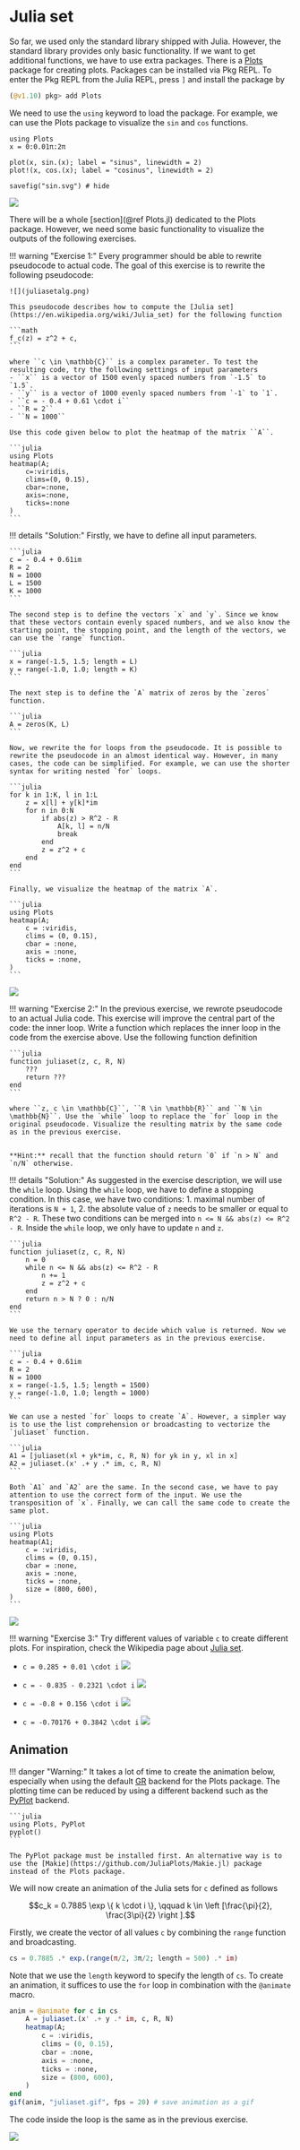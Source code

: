 # Julia set

So far, we used only the standard library shipped with Julia. However, the standard library provides only basic functionality. If we want to get additional functions, we have to use extra packages. There is a [Plots](https://github.com/JuliaPlots/Plots.jl) package for creating plots. Packages can be installed via Pkg REPL. To enter the Pkg REPL from the Julia REPL, press `]` and install the package by

```julia
(@v1.10) pkg> add Plots
```

We need to use the `using` keyword to load the package. For example, we can use the Plots package to visualize the `sin` and `cos` functions.

```@example plots
using Plots
x = 0:0.01π:2π

plot(x, sin.(x); label = "sinus", linewidth = 2)
plot!(x, cos.(x); label = "cosinus", linewidth = 2)

savefig("sin.svg") # hide
```

![](sin.svg)

There will be a whole [section](@ref Plots.jl) dedicated to the Plots package. However, we need some basic functionality to visualize the outputs of the following exercises.

!!! warning "Exercise 1:"
    Every programmer should be able to rewrite pseudocode to actual code. The goal of this exercise is to rewrite the following pseudocode:

    ![](juliasetalg.png)

    This pseudocode describes how to compute the [Julia set](https://en.wikipedia.org/wiki/Julia_set) for the following function

    ```math
    f_c(z) = z^2 + c,
    ```

    where ``c \in \mathbb{C}`` is a complex parameter. To test the resulting code, try the following settings of input parameters
    - ``x`` is a vector of 1500 evenly spaced numbers from `-1.5` to `1.5`.
    - ``y`` is a vector of 1000 evenly spaced numbers from `-1` to `1`.
    - ``c = - 0.4 + 0.61 \cdot i``
    - ``R = 2``
    - ``N = 1000``

    Use this code given below to plot the heatmap of the matrix ``A``.

    ```julia
    using Plots
    heatmap(A;
        c=:viridis,
        clims=(0, 0.15),
        cbar=:none,
        axis=:none,
        ticks=:none
    )
    ```

!!! details "Solution:"
    Firstly, we have to define all input parameters.

    ```julia
    c = - 0.4 + 0.61im
    R = 2
    N = 1000
    L = 1500
    K = 1000
    ```

    The second step is to define the vectors `x` and `y`. Since we know that these vectors contain evenly spaced numbers, and we also know the starting point, the stopping point, and the length of the vectors, we can use the `range` function.

    ```julia
    x = range(-1.5, 1.5; length = L)
    y = range(-1.0, 1.0; length = K)
    ```

    The next step is to define the `A` matrix of zeros by the `zeros` function.

    ```julia
    A = zeros(K, L)
    ```

    Now, we rewrite the for loops from the pseudocode. It is possible to rewrite the pseudocode in an almost identical way. However, in many cases, the code can be simplified. For example, we can use the shorter syntax for writing nested `for` loops.

    ```julia
    for k in 1:K, l in 1:L
        z = x[l] + y[k]*im
        for n in 0:N
            if abs(z) > R^2 - R
                A[k, l] = n/N
                break
            end
            z = z^2 + c
        end
    end
    ```

    Finally, we visualize the heatmap of the matrix `A`.

    ```julia
    using Plots
    heatmap(A;
        c = :viridis,
        clims = (0, 0.15),
        cbar = :none,
        axis = :none,
        ticks = :none,
    )
    ```

![](juliaset.svg)


!!! warning "Exercise 2:"
    In the previous exercise, we rewrote pseudocode to an actual Julia code. This exercise will improve the central part of the code: the inner loop. Write a function which replaces the inner loop in the code from the exercise above. Use the following function definition

    ```julia
    function juliaset(z, c, R, N)
        ???
        return ???
    end
    ```

    where ``z, c \in \mathbb{C}``, ``R \in \mathbb{R}`` and ``N \in \mathbb{N}``. Use the `while` loop to replace the `for` loop in the original pseudocode. Visualize the resulting matrix by the same code as in the previous exercise.


    **Hint:** recall that the function should return `0` if `n > N` and `n/N` otherwise.

!!! details "Solution:"
    As suggested in the exercise description, we will use the `while` loop. Using the `while` loop, we have to define a stopping condition. In this case, we have two conditions:
    1. maximal number of iterations is `N + 1`,
    2. the absolute value of `z` needs to be smaller or equal to `R^2 - R`.
    These two conditions can be merged into `n <= N && abs(z) <= R^2 - R`. Inside the `while` loop, we only have to update `n` and `z`.

    ```julia
    function juliaset(z, c, R, N)
        n = 0
        while n <= N && abs(z) <= R^2 - R
            n += 1
            z = z^2 + c
        end
        return n > N ? 0 : n/N
    end
    ```

    We use the ternary operator to decide which value is returned. Now we need to define all input parameters as in the previous exercise.

    ```julia
    c = - 0.4 + 0.61im
    R = 2
    N = 1000
    x = range(-1.5, 1.5; length = 1500)
    y = range(-1.0, 1.0; length = 1000)
    ```

    We can use a nested `for` loops to create `A`. However, a simpler way is to use the list comprehension or broadcasting to vectorize the `juliaset` function.

    ```julia
    A1 = [juliaset(xl + yk*im, c, R, N) for yk in y, xl in x]
    A2 = juliaset.(x' .+ y .* im, c, R, N)
    ```

    Both `A1` and `A2` are the same. In the second case, we have to pay attention to use the correct form of the input. We use the transposition of `x`. Finally, we can call the same code to create the same plot.

    ```julia
    using Plots
    heatmap(A1;
        c = :viridis,
        clims = (0, 0.15),
        cbar = :none,
        axis = :none,
        ticks = :none,
        size = (800, 600),
    )
    ```

![](juliaset_ex2.svg)


!!! warning "Exercise 3:"
    Try different values of variable `c` to create different plots. For inspiration, check the Wikipedia page about [Julia set](https://en.wikipedia.org/wiki/Julia_set).

- ``c = 0.285 + 0.01 \cdot i``
![](juliaset_ex3_1.svg)

- ``c = - 0.835 - 0.2321 \cdot i``
![](juliaset_ex3_2.svg)

- ``c = -0.8 + 0.156 \cdot i``
![](juliaset_ex3_3.svg)

- ``c = -0.70176 + 0.3842 \cdot i``
![](juliaset_ex3_4.svg)

## Animation

!!! danger "Warning:"
    It takes a lot of time to create the animation below, especially when using the default [GR](https://github.com/jheinen/GR.jl) backend for the Plots package. The plotting time can be reduced by using a different backend such as the [PyPlot](https://github.com/JuliaPy/PyPlot.jl) backend.

    ```julia
    using Plots, PyPlot
    pyplot()
    ```
    
    The PyPlot package must be installed first. An alternative way is to use the [Makie](https://github.com/JuliaPlots/Makie.jl) package instead of the Plots package.

We will now create an animation of the Julia sets for `c` defined as follows

```math
c_k = 0.7885 \exp \{ k \cdot i \}, \qquad k \in \left [\frac{\pi}{2}, \frac{3\pi}{2} \right ].
```

Firstly, we create the vector of all values `c` by combining the `range` function and broadcasting.

```julia
cs = 0.7885 .* exp.(range(π/2, 3π/2; length = 500) .* im)
```

Note that we use the `length` keyword to specify the length of `cs`. To create an animation, it suffices to use the `for` loop in combination with the `@animate` macro.

```julia
anim = @animate for c in cs
    A = juliaset.(x' .+ y .* im, c, R, N)
    heatmap(A;
        c = :viridis,
        clims = (0, 0.15),
        cbar = :none,
        axis = :none,
        ticks = :none,
        size = (800, 600),
    )
end
gif(anim, "juliaset.gif", fps = 20) # save animation as a gif
```

The code inside the loop is the same as in the previous exercise.

![](juliaset.gif)

